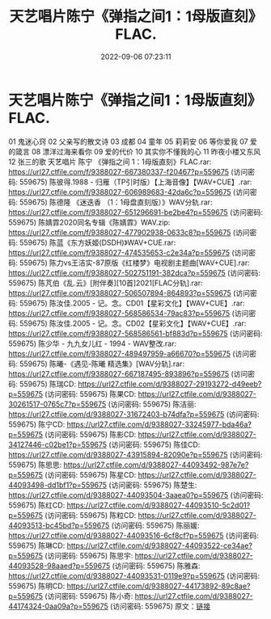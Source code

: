 ﻿---
title: 天艺唱片陈宁《弹指之间1：1母版直刻》FLAC.
date: 2022-09-06 07:23:11
categories: APE、FLAC、MP3
tags: 华语中文
---
# 天艺唱片陈宁《弹指之间1：1母版直刻》FLAC.

01 鬼迷心窍
02 父亲写的散文诗
03 成都
04 童年
05 莉莉安
06 等你爱我
07 爱的箴言
08 漂洋过海来看你
09 爱的代价
10 其实你不懂我的心
11 昨夜小楼又东风
12 张三的歌
天艺唱片 陈宁 《弹指之间 1：1母版直刻》FLAC.rar: https://url27.ctfile.com/f/9388027-667380337-f20467?p=559675
(访问密码: 559675)
陈彼得.1988 - 归雁（TP引时版）【上海音像】【WAV+CUE】.rar: https://url27.ctfile.com/f/9388027-606989683-42da6c?p=559675
(访问密码: 559675)
陈德隆 《迷迭香 （1：1母盘直刻版）》WAV分轨.rar: https://url27.ctfile.com/f/9388027-651296691-be2be4?p=559675
(访问密码: 559675)
陈婧霏2020同名专辑《陈婧霏》WAV.zip: https://url27.ctfile.com/f/9388027-477902938-0633c8?p=559675
(访问密码: 559675)
陈蓝《东方妖姬(DSDH)》WAV+CUE.rar: https://url27.ctfile.com/f/9388027-474535653-c2e34a?p=559675
(访问密码: 559675)
陈力vs王洁实-87原版《红楼梦》电视剧主题曲[WAV+CUE].rar: https://url27.ctfile.com/f/9388027-502751191-382dca?p=559675
(访问密码: 559675)
陈芃伯《乱.云》[附伴奏][10首]2021[FLAC分轨].rar: https://url27.ctfile.com/f/9388027-506507894-864893?p=559675
(访问密码: 559675)
陈汝佳.2005 - 记。念。CD01【星彩文化】【WAV+CUE】.rar: https://url27.ctfile.com/f/9388027-568586534-79ac83?p=559675
(访问密码: 559675)
陈汝佳.2005 - 记。念。CD02【星彩文化】【WAV+CUE】.rar: https://url27.ctfile.com/f/9388027-568586561-bf883d?p=559675
(访问密码: 559675)
陈少华 - 九九女儿红 - 1994 - WAV整改.rar: https://url27.ctfile.com/f/9388027-489497959-a66670?p=559675
(访问密码: 559675)
陈曦-《遇见-陈曦 精选集》[WAV分轨].rar: https://url27.ctfile.com/f/9388027-667187495-893896?p=559675
(访问密码: 559675)
陈瑞CD: https://url27.ctfile.com/d/9388027-29193272-d49eeb?p=559675
(访问密码: 559675)
陈果CD: https://url27.ctfile.com/d/9388027-30261517-0765c7?p=559675
(访问密码: 559675)
陈洁丽: https://url27.ctfile.com/d/9388027-31672403-b74dfa?p=559675
(访问密码: 559675)
陈宁CD: https://url27.ctfile.com/d/9388027-33245977-bda46a?p=559675
(访问密码: 559675)
陈影CD: https://url27.ctfile.com/d/9388027-34127446-c02be1?p=559675
(访问密码: 559675)
陈佳CD: https://url27.ctfile.com/d/9388027-43915894-82090e?p=559675
(访问密码: 559675)
陈思思: https://url27.ctfile.com/d/9388027-44093492-987e7e?p=559675
(访问密码: 559675)
陈星CD: https://url27.ctfile.com/d/9388027-44093498-dd1bf1?p=559675
(访问密码: 559675)
陈楚生: https://url27.ctfile.com/d/9388027-44093504-3aaea0?p=559675
(访问密码: 559675)
陈红CD: https://url27.ctfile.com/d/9388027-44093510-5c2d01?p=559675
(访问密码: 559675)
陈粒CD: https://url27.ctfile.com/d/9388027-44093513-bc45bd?p=559675
(访问密码: 559675)
陈丽媛: https://url27.ctfile.com/d/9388027-44093516-6cf8cf?p=559675
(访问密码: 559675)
陈琳CD: https://url27.ctfile.com/d/9388027-44093522-ce34ae?p=559675
(访问密码: 559675)
陈思宇: https://url27.ctfile.com/d/9388027-44093528-98aaed?p=559675
(访问密码: 559675)
陈雅森: https://url27.ctfile.com/d/9388027-44093531-0119e9?p=559675
(访问密码: 559675)
陈明CD: https://url27.ctfile.com/d/9388027-44173892-89c8ae?p=559675
(访问密码: 559675)
陈小奇: https://url27.ctfile.com/d/9388027-44174324-0aa09a?p=559675
(访问密码: 559675)
原文：[链接](https://blog.sina.com.cn/s/blog_1647c7e7601030z98.html)